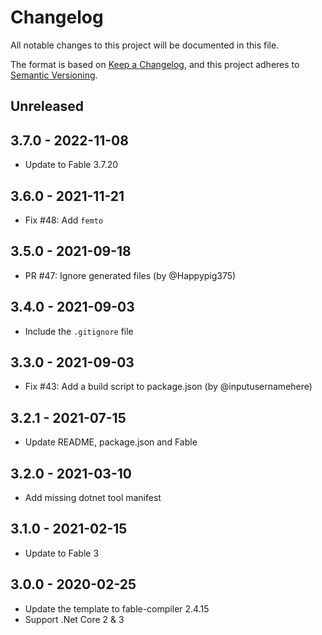 # Changelog
All notable changes to this project will be documented in this file.

The format is based on [Keep a Changelog](https://keepachangelog.com/en/1.0.0/),
and this project adheres to [Semantic Versioning](https://semver.org/spec/v2.0.0.html).

## Unreleased

## 3.7.0 - 2022-11-08

* Update to Fable 3.7.20

## 3.6.0 - 2021-11-21

* Fix #48: Add `femto`

## 3.5.0 - 2021-09-18

* PR #47: Ignore generated files (by @Happypig375)

## 3.4.0 - 2021-09-03

* Include the `.gitignore` file

## 3.3.0 - 2021-09-03

* Fix #43: Add a build script to package.json (by @inputusernamehere)

## 3.2.1 - 2021-07-15

* Update README, package.json and Fable

## 3.2.0 - 2021-03-10

* Add missing dotnet tool manifest

## 3.1.0 - 2021-02-15

* Update to Fable 3

## 3.0.0 - 2020-02-25

* Update the template to fable-compiler 2.4.15
* Support .Net Core 2 & 3
